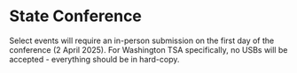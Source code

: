 # State Conference

Select events will require an in-person submission on the first day of the conference (2 April 2025). For Washington TSA specifically, no USBs will be accepted - everything should be in hard-copy.
